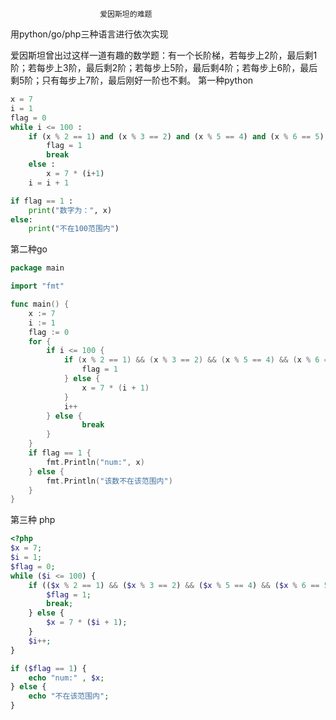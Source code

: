 						爱因斯坦的难题 
用python/go/php三种语言进行依次实现

爱因斯坦曾出过这样一道有趣的数学题：有一个长阶梯，若每步上2阶，最后剩1阶；若每步上3阶，最后剩2阶；若每步上5阶，最后剩4阶；若每步上6阶，最后剩5阶；只有每步上7阶，最后刚好一阶也不剩。
第一种python
``` python
x = 7
i = 1
flag = 0
while i <= 100 :
    if (x % 2 == 1) and (x % 3 == 2) and (x % 5 == 4) and (x % 6 == 5) :
        flag = 1
        break
    else :
        x = 7 * (i+1)
    i = i + 1

if flag == 1 :
    print("数字为：", x)
else:
    print("不在100范围内")
```

第二种go
``` go
package main

import "fmt"

func main() {
	x := 7
	i := 1
	flag := 0
	for {
		if i <= 100 {
			if (x % 2 == 1) && (x % 3 == 2) && (x % 5 == 4) && (x % 6 == 5) {
				flag = 1
			} else {
				x = 7 * (i + 1)
			}
			i++
		} else {
				break
		}
	}
	if flag == 1 {
		fmt.Println("num:", x)
	} else {
		fmt.Println("该数不在该范围内")
	}
}
```

第三种 php
``` php
<?php
$x = 7;
$i = 1;
$flag = 0;
while ($i <= 100) {
    if (($x % 2 == 1) && ($x % 3 == 2) && ($x % 5 == 4) && ($x % 6 == 5)) {
        $flag = 1;
        break;
    } else {
        $x = 7 * ($i + 1);
    }
    $i++;
}

if ($flag == 1) {
    echo "num:" , $x;
} else {
    echo "不在该范围内";
}
```


